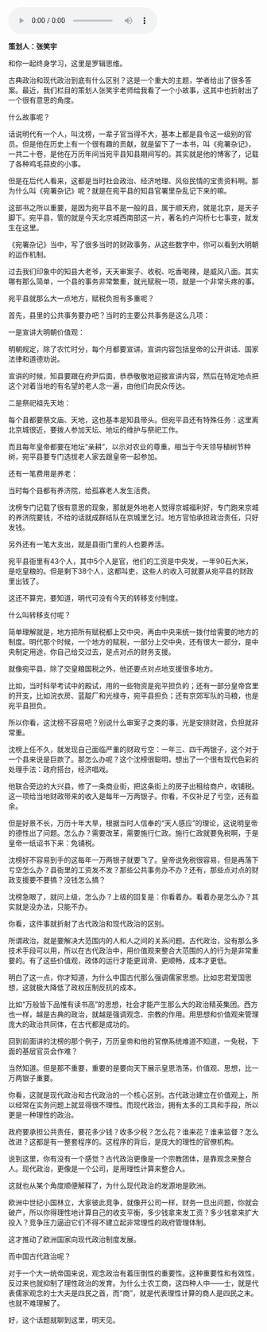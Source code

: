 <audio src="http://igetoss.cdn.igetget.com/mp3/201712/03/201712032211327350051239.mp3" controls="controls">您的浏览器不支持 audio 标签。</audio><p><b>策划人：张笑宇</b></p><p>和你一起终身学习，这里是罗辑思维。</p><p>古典政治和现代政治到底有什么区别？这是一个重大的主题，学者给出了很多答案。最近，我们栏目的策划人张笑宇老师给我看了一个小故事，这其中也折射出了一个很有意思的角度。</p><p>什么故事呢？</p><p>话说明代有一个人，叫沈榜，一辈子官当得不大，基本上都是县令这一级别的官员。但是他在历史上有一个很有趣的贡献，就是留下了一本书，叫《宛署杂记》，一共二十卷，是他在万历年间当宛平县知县期间写的。其实就是他的博客了，记载了各种鸡毛蒜皮的小事。</p><p>但是在后代人看来，这都是当时社会政治、经济地理、风俗民情的宝贵资料啊。那为什么叫《宛署杂记》呢？就是在宛平县的知县官署里杂乱记下来的嘛。</p><p>这部书之所以重要，是因为宛平县不是一般的县，属于顺天府，就是北京，是天子脚下。宛平县，管的就是今天北京城西南部这一片，著名的卢沟桥七七事变，就发生在这里。</p><p>《宛署杂记》当中，写了很多当时的财政事务，从这些数字中，你可以看到大明朝的运作机制。</p><p>过去我们印象中的知县大老爷，天天审案子、收税、吃香喝辣，是威风八面。其实哪有那么简单，一个县的事务非常繁重，就光赋税一项，就是一个非常头疼的事。</p><p>宛平县就那么大一点地方，赋税负担有多重呢？</p><p>首先，县里的公共事务要办吧？当时的主要公共事务是这么几项：</p><p>一是宣讲大明朝价值观：</p><p>明朝规定，除了农忙时分，每个月都要宣讲。宣讲内容包括皇帝的公开讲话、国家法律和道德劝说。</p><p>宣讲的时候，知县要跟在府尹后面，恭恭敬敬地迎接宣讲内容，然后在特定地点把这个对着当地的有名望的老人念一遍，由他们向民众传达。</p><p>二是祭祀祖先天地：</p><p>每个县都要祭文庙、天地，这也基本是知县带头。但宛平县还有特殊任务：这里离北京城很近，要拨人参加天坛、地坛的维护与祭祀工作。</p><p>而且每年皇帝都要在地坛“亲耕”，以示对农业的尊重，相当于今天领导植树节种树，宛平县要专门选拔老人家去跟皇帝一起参加。</p><p>还有一笔费用是养老：</p><p>当时每个县都有养济院，给孤寡老人发生活费。</p><p>沈榜专门记载了很有意思的现象，那就是外地老人觉得京城福利好，专门跑来京城的养济院要钱，不给的话就成群结队在京城里乞讨。地方官怕承担政治责任，只好发钱。</p><p>另外还有一笔大支出，就是县衙门里的人也要养活。</p><p>宛平县衙里有43个人，其中5个人是官，他们的工资是中央发，一年90石大米，是吃皇粮的。但是剩下38个人，这都叫吏，这些人的收入可就要从宛平县的财政里出钱了。</p><p>这还不算完，要知道，明代可没有今天的转移支付制度。</p><p>什么叫转移支付呢？</p><p>简单理解就是，地方把所有赋税都上交中央，再由中央来统一拨付给需要的地方的制度。明代那个时候，一个地方的赋税，一部分上交中央，还有很大一部分，是中央制定用途，你自己给交过去，是点对点的财务支援。</p><p>就像宛平县，除了交皇粮国税之外，他还要点对点地支援很多地方。</p><p>比如，当时科举考试中的殿试，用的一些物资是宛平担负的；还有一部分皇帝宫里的开支，比如浣衣房、蓝靛厂和光禄寺，宛平县担负；还有京郊军队的马粮，也是宛平县担负。</p><p>所以你看，这沈榜不容易吧？别说什么审案子之类的事，光是安排财政，负担就非常重。</p><p>沈榜上任不久，就发现自己面临严重的财政亏空：一年三、四千两银子，这个对于一个县来说是巨款了。那怎么办呢？这个沈榜很聪明，想出了一个很有现代色彩的处理手法：政府搭台，经济唱戏。</p><p>他联合旁边的大兴县，修了一条商业街，把这条街上的房子出租给商户，收铺税。这一项给当地财政带来的收入是每年一万两银子。你看，不仅补足了亏空，还有盈余。</p><p>但是好景不长，万历十年大旱，根据当时人信奉的“天人感应”的理论，这说明皇帝的德性出了问题。怎么办？需要改革，需要施行仁政。施行仁政就要免税啊，于是皇帝一纸诏书下来：免铺税。</p><p>沈榜好不容易到手的这每年一万两银子就要飞了。皇帝说免税很容易，但是再落下亏空怎么办？县衙里的工资发不发？那些公共事务办不办？还有，那些点对点的财政支援要不要搞？没钱怎么搞？</p><p>沈榜急眼了，就问上级，怎么办？上级的回复是：你看着办。看着办是怎么办？其实就是没办法，只能不办。</p><p>你看，这件事就折射了古代政治和现代政治的区别。</p><p>所谓政治，就是要解决大范围内的人和人之间的关系问题。古代政治，没有那么多技术手段可以用，所以在古代政治中，用价值观来整合大范围的人的行为是非常重要的。有了这些价值观，政体的运行才能更润滑、更顺畅，成本才更低。</p><p>明白了这一点，你才知道，为什么中国古代那么强调儒家思想。比如忠君爱国思想，这就极大降低了政权压制反抗的成本。</p><p>比如“万般皆下品惟有读书高”的思想，社会才能产生那么大的政治精英集团。西方也一样，越是古典的政治，就越是强调观念、宗教的作用。用思想和价值观来管理庞大的政治共同体，在古代都是成功的。</p><p>回到前面讲的沈榜的那个例子，万历皇帝和他的官僚系统难道不知道，一免税，下面的基层官员会作难？</p><p>当然知道。但是那不重要，重要的是要向天下展示皇恩浩荡，价值观、思想，比一万两银子重要。</p><p>你看，这就是现代政治和古代政治的一个核心区别。古代政治建立在价值观上，所以经常在实务问题上就显得很不理性。而现代政治，拥有太多的工具和手段，所以更是一种理性的政治。</p><p>政府要承担公共责任，要花多少钱？收多少税？怎么花？谁来花？谁来监督？怎么改进？这都是有一整套程序的。这程序的背后，是庞大的理性的官僚机构。</p><p>说到这里，你有没有一个感觉？古代政治更像是一个宗教团体，是靠观念来整合人。现代政治，更像是一个公司，是用理性计算来整合人。</p><p>这就也从某个角度顺便解释了，为什么现代政治的发源地是欧洲。</p><p>欧洲中世纪小国林立，大家彼此竞争，就像开公司一样，财务一旦出问题，你就会破产，所以你得理性地计算自己的收支平衡，多少钱拿来发工资？多少钱拿来扩大投入？竞争压力逼迫它们不得不建立起非常理性的政府管理体制。</p><p>这才推动了欧洲国家向现代政治制度发展。</p><p>而中国古代政治呢？</p><p>对于一个大一统帝国来说，观念政治有着压倒性的重要性。这种重要性和有效性，反过来也就抑制了理性政治的发育。为什么士农工商，这四种人中——士，就是代表儒家观念的士大夫是四民之首，而“商”，就是代表理性计算的商人是四民之末。也就不难理解了。</p><p>好，这个话题就聊到这里，明天见。</p>
